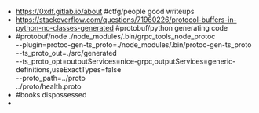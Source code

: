 - https://0xdf.gitlab.io/about #ctfg/people good writeups
- https://stackoverflow.com/questions/71960226/protocol-buffers-in-python-no-classes-generated #protobuf/python generating code
- #protobuf/node ./node_modules/.bin/grpc_tools_node_protoc \
    --plugin=protoc-gen-ts_proto=./node_modules/.bin/protoc-gen-ts_proto \
    --ts_proto_out=./src/generated \
    --ts_proto_opt=outputServices=nice-grpc,outputServices=generic-definitions,useExactTypes=false \
    --proto_path=../proto \
    ../proto/health.proto
- #books dispossessed
-